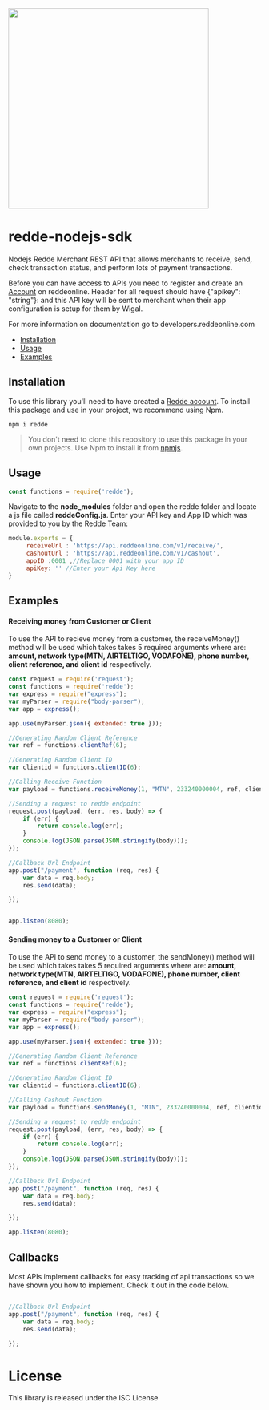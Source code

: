 <img src="https://www.reddeonline.com/assets/images/redde-logo.png" width=400>


# redde-nodejs-sdk
Nodejs Redde Merchant REST API that allows merchants to receive, send, check transaction status, and perform lots of payment transactions.

Before you can have access to APIs you need to register and create an [Account](https://app.reddeonline.com/register) on reddeonline. Header for all request should have {"apikey": "string"}: and this API key will be sent to merchant when their app configuration is setup for them by Wigal.

For more information on documentation go to developers.reddeonline.com

* [Installation](#installation)
* [Usage](#usage)
* [Examples](#examples)

## Installation
To use this library you'll need to have created a [Redde account](https://app.reddeonline.com/register).                     To install this package and use in your project, we recommend using Npm.

```
npm i redde                                                                                        
```

>You don't need to clone this repository to use this package in your own projects. Use Npm to install it from [npmjs](https://www.npmjs.com/package/redde).




## Usage

```js
const functions = require('redde');

```

Navigate to the **node_modules** folder and open the redde folder and locate a js file called **reddeConfig.js**.
Enter your API key and App ID which was provided to you by the Redde Team:

```js
module.exports = {
     receiveUrl : 'https://api.reddeonline.com/v1/receive/',
     cashoutUrl : 'https://api.reddeonline.com/v1/cashout',
     appID :0001 ,//Replace 0001 with your app ID
     apiKey: '' //Enter your Api Key here
}
``` 


## Examples

#### Receiving money from Customer or Client

To use the API to recieve money from a customer, the receiveMoney() method will be used which takes takes 5 required arguments where are: **amount, network type(MTN, AIRTELTIGO, VODAFONE), phone number, client reference, and client id** respectively.

```js
const request = require('request');
const functions = require('redde');
var express = require("express");
var myParser = require("body-parser");
var app = express();

app.use(myParser.json({ extended: true }));

//Generating Random Client Reference
var ref = functions.clientRef(6);

//Generating Random Client ID
var clientid = functions.clientID(6);

//Calling Receive Function 
var payload = functions.receiveMoney(1, "MTN", 233240000004, ref, clientid);

//Sending a request to redde endpoint
request.post(payload, (err, res, body) => {
    if (err) {
        return console.log(err);
    }
    console.log(JSON.parse(JSON.stringify(body)));
});

//Callback Url Endpoint
app.post("/payment", function (req, res) {
    var data = req.body;
    res.send(data);

});


app.listen(8080);
```


#### Sending money to a Customer or Client

To use the API to send money to a customer, the sendMoney() method will be used which takes takes 5 required arguments where are: **amount, network type(MTN, AIRTELTIGO, VODAFONE), phone number, client reference, and client id** respectively.

```js
const request = require('request');
const functions = require('redde');
var express = require("express");
var myParser = require("body-parser");
var app = express();

app.use(myParser.json({ extended: true }));

//Generating Random Client Reference
var ref = functions.clientRef(6);

//Generating Random Client ID
var clientid = functions.clientID(6);

//Calling Cashout Function 
var payload = functions.sendMoney(1, "MTN", 233240000004, ref, clientid);

//Sending a request to redde endpoint
request.post(payload, (err, res, body) => {
    if (err) {
        return console.log(err);
    }
    console.log(JSON.parse(JSON.stringify(body)));
});

//Callback Url Endpoint
app.post("/payment", function (req, res) {
    var data = req.body;
    res.send(data);

});

app.listen(8080);
```

## Callbacks
Most APIs implement callbacks for easy tracking of api transactions so we have shown you how to implement. Check it out in the code below.

```js

//Callback Url Endpoint
app.post("/payment", function (req, res) {
    var data = req.body;
    res.send(data);

});
```

# License
This library is released under the ISC License
